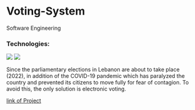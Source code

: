 # Voting-System
Software Engineering
### Technologies:

<img src="https://img.shields.io/badge/-Figma-e34f26?logo=Figma&logoColor=fff" />  <img src="https://img.shields.io/badge/-Visual%20Paradigm-4687FF?logo=VP&logoColor=fff" />

Since the parliamentary elections in Lebanon are about to take place (2022), in addition of the COVID-19 
pandemic which has paralyzed the country and prevented its citizens to move fully for fear of contagion. To 
avoid this, the only solution is electronic voting.

<a href="https://drive.google.com/file/d/1PbBhGKuUrZjXNsXN_HSouLtNSSxGtyrG/view" >link of Project</a>
